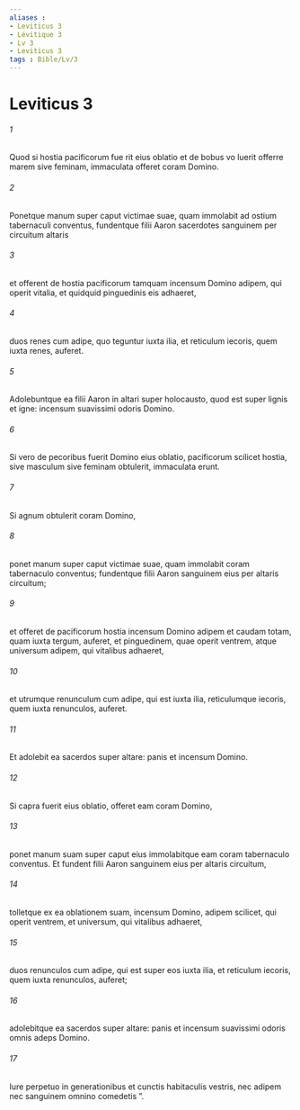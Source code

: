 ```yaml
---
aliases : 
- Leviticus 3
- Lévitique 3
- Lv 3
- Leviticus 3
tags : Bible/Lv/3
---
```


# Leviticus 3

###### 1
Quod si hostia pacificorum fue rit eius oblatio et de bobus vo luerit offerre marem sive feminam, immaculata offeret coram Domino. 
###### 2
Ponetque manum super caput victimae suae, quam immolabit ad ostium tabernaculi conventus, fundentque filii Aaron sacerdotes sanguinem per circuitum altaris 
###### 3
et offerent de hostia pacificorum tamquam incensum Domino adipem, qui operit vitalia, et quidquid pinguedinis eis adhaeret, 
###### 4
duos renes cum adipe, quo teguntur iuxta ilia, et reticulum iecoris, quem iuxta renes, auferet. 
###### 5
Adolebuntque ea filii Aaron in altari super holocausto, quod est super lignis et igne: incensum suavissimi odoris Domino.
###### 6
Si vero de pecoribus fuerit Domino eius oblatio, pacificorum scilicet hostia, sive masculum sive feminam obtulerit, immaculata erunt. 
###### 7
Si agnum obtulerit coram Domino, 
###### 8
ponet manum super caput victimae suae, quam immolabit coram tabernaculo conventus; fundentque filii Aaron sanguinem eius per altaris circuitum; 
###### 9
et offeret de pacificorum hostia incensum Domino adipem et caudam totam, quam iuxta tergum, auferet, et pinguedinem, quae operit ventrem, atque universum adipem, qui vitalibus adhaeret, 
###### 10
et utrumque renunculum cum adipe, qui est iuxta ilia, reticulumque iecoris, quem iuxta renunculos, auferet. 
###### 11
Et adolebit ea sacerdos super altare: panis et incensum Domino.
###### 12
Si capra fuerit eius oblatio, offeret eam coram Domino, 
###### 13
ponet manum suam super caput eius immolabitque eam coram tabernaculo conventus. Et fundent filii Aaron sanguinem eius per altaris circuitum, 
###### 14
tolletque ex ea oblationem suam, incensum Domino, adipem scilicet, qui operit ventrem, et universum, qui vitalibus adhaeret, 
###### 15
duos renunculos cum adipe, qui est super eos iuxta ilia, et reticulum iecoris, quem iuxta renunculos, auferet; 
###### 16
adolebitque ea sacerdos super altare: panis et incensum suavissimi odoris omnis adeps Domino. 
###### 17
Iure perpetuo in generationibus et cunctis habitaculis vestris, nec adipem nec sanguinem omnino comedetis ”.
